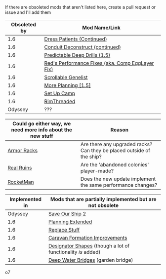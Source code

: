 If there are obsoleted mods that aren't listed here, create a pull request or issue and I'll add them

| Obsoleted by | Mod Name/Link |
| --- | --- |
| 1.6 | [Dress Patients (Continued)](https://steamcommunity.com/sharedfiles/filedetails/?id=2877763074) |
| 1.6 | [Conduit Deconstruct (continued)](https://steamcommunity.com/sharedfiles/filedetails/?id=3229402412) |
| 1.6 | [Predictable Deep Drills (1.5)](https://steamcommunity.com/sharedfiles/filedetails/?id=3235029356) |
| 1.6 | [Red's Performance Fixes (aka. Comp EggLayer Fix)](https://steamcommunity.com/sharedfiles/filedetails/?id=3343465955) |
| 1.6 | [Scrollable Genelist](https://steamcommunity.com/sharedfiles/filedetails/?id=3453246011) |
| 1.6 | [More Planning [1.5]](https://steamcommunity.com/sharedfiles/filedetails/?id=2551225702) |
| 1.6 | [Set Up Camp](https://steamcommunity.com/sharedfiles/filedetails/?id=3234938357)|
| 1.6 | [RimThreaded](https://steamcommunity.com/sharedfiles/filedetails/?id=2222907981) |
| Odyssey | ??? |

| Could go either way, we need more info about the new stuff | Reason |
| --- | --- |
| [Armor Racks](https://steamcommunity.com/sharedfiles/filedetails/?id=1875828205) | Are there any upgraded racks? Can they be placed outside of the ship? |
| [Real Ruins](https://steamcommunity.com/sharedfiles/filedetails/?id=1552146295) | Are the 'abandoned colonies' player-made? |
| [RocketMan](https://steamcommunity.com/sharedfiles/filedetails/?id=2479389928) | Does the new update implement the same performance changes? |

| Implemented in | Mods that are partially implemented but are not obsolete |
| --- | --- |
| Odyssey | [Save Our Ship 2](https://steamcommunity.com/sharedfiles/filedetails/?id=1909914131) |
| 1.6 | [Planning Extended](https://steamcommunity.com/sharedfiles/filedetails/?id=2877392159) |
| 1.6 | [Replace Stuff](https://steamcommunity.com/sharedfiles/filedetails/?id=1372003680) |
| 1.6 | [Caravan Formation Improvements](https://steamcommunity.com/sharedfiles/filedetails/?id=2927335733) |
| 1.6 | [Designator Shapes](https://steamcommunity.com/sharedfiles/filedetails/?id=1235181370) (though a lot of functionality *is* added) |
| 1.6 | [Deep Water Bridges](https://steamcommunity.com/sharedfiles/filedetails/?id=3424595776) (garden bridge) |

o7

